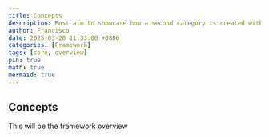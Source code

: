 ```yaml
---
title: Concepts
description: Post aim to showcase how a second category is created without subcategories
author: Francisco
date: 2025-03-20 11:33:00 +0800
categories: [Framework]
tags: [core, overview]
pin: true
math: true
mermaid: true
---
```


## Concepts

This will be the framework overview
